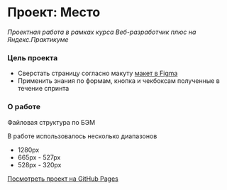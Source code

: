 # Проект: Место

_Проектная работа в рамках курса Веб-разработчик плюс на Яндекс.Практикуме_

### Цель проекта

- Сверстать страницу согласно макуту [макет в Figma](https://www.figma.com/file/2cn9N9jSkmxD84oJik7xL7/JavaScript.-Sprint-4?node-id=0%3A1)
- Применить знания по формам, кнопка и чекбоксам полученные в течение спринта

### О работе

Файловая структура по БЭМ

В работе использовалось несколько диапазонов

- 1280px
- 665px - 527px
- 528px - 320px

[Посмотреть проект на GitHub Pages](https://den661.github.io/mesto-project/)
